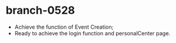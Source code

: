 # branch-0528

* Achieve the function of Event Creation;
* Ready to achieve the login function and personalCenter page.
